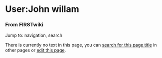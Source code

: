 

# User:John willam

### From FIRSTwiki

Jump to: navigation, search

There is currently no text in this page, you can [search for this page
title](/index.php/Special:Search/John_willam "Special:Search/John willam" ) in
other pages or [edit this
page](http://www.firstwiki.net/index.php?title=User:John_willam&action=edit
"http://www.firstwiki.net/index.php?title=User:John_willam&action=edit" ).


